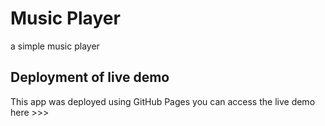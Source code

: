 # Music Player

a simple music player

## Deployment of live demo

This app was deployed using GitHub Pages
you can access the live demo here >>>
